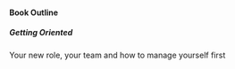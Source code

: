 #### Book Outline

##### Getting Oriented
Your new role, your team and how to manage yourself first

